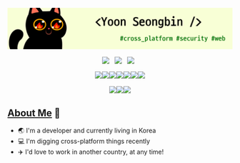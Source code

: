 ![banner](https://github.com/yansigit/yansigit/blob/main/assets/Github-Banner.gif?raw=true)

<p align='center'>
<a href="https://dev.to/#"><img src="https://img.shields.io/badge/dev.to-0A0A0A?style=for-the-badge&logo=dev.to&logoColor=white"></a>&nbsp;&nbsp;
<a href="https://linkedin.com/#"><img src="https://img.shields.io/badge/LinkedIn-0077B5?style=for-the-badge&logo=linkedin&logoColor=white"></a>&nbsp;&nbsp;
<a href="https://yansigit.github.io/"><img src="https://img.shields.io/badge/GitHub-Blog-100000?style=for-the-badge&logo=github&logoColor=white"></a>&nbsp;&nbsp;
</p>

<p align="center"><img src="https://img.shields.io/badge/go-%2300ADD8.svg?&style=for-the-badge&logo=go&logoColor=white"/><img src="https://img.shields.io/badge/dart-%230175C2.svg?&style=for-the-badge&logo=dart&logoColor=white"/><img src="https://img.shields.io/badge/java-%23ED8B00.svg?&style=for-the-badge&logo=java&logoColor=white"/><img src="https://img.shields.io/badge/node.js%20-%2343853D.svg?&style=for-the-badge&logo=node.js&logoColor=white"/><img src="https://img.shields.io/badge/python%20-%2314354C.svg?&style=for-the-badge&logo=python&logoColor=white"/><img src="https://img.shields.io/badge/c%23%20-%23239120.svg?&style=for-the-badge&logo=c-sharp&logoColor=white"/><img src="https://img.shields.io/badge/javascript%20-%23323330.svg?&style=for-the-badge&logo=javascript&logoColor=%23F7DF1E"/></p>

<p align="center"><img src="https://img.shields.io/badge/react%20-%2320232a.svg?&style=for-the-badge&logo=react&logoColor=%2361DAFB"/><img src="https://img.shields.io/badge/Flutter%20-%2302569B.svg?&style=for-the-badge&logo=Flutter&logoColor=white" /><img src="https://img.shields.io/badge/unity%20-%23000000.svg?&style=for-the-badge&logo=unity&logoColor=white"/></p>

## [About Me](https://yansigit.github.io) 👋

- :earth_asia: I'm a developer and currently living in Korea
- :computer: I'm digging cross-platform things recently
- :airplane: I'd love to work in another country, at any time!
